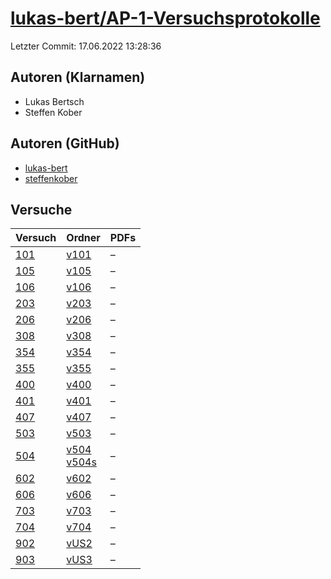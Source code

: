 # [lukas-bert/AP-1-Versuchsprotokolle](https://github.com/lukas-bert/AP-1-Versuchsprotokolle)

Letzter Commit: 17.06.2022 13:28:36

## Autoren (Klarnamen)
- Lukas Bertsch
- Steffen Kober

## Autoren (GitHub)
- [lukas-bert](https://github.com/lukas-bert)
- [steffenkober](https://github.com/steffenkober)

## Versuche

|        Versuch         |                                                                            Ordner                                                                             |PDFs|
|------------------------|---------------------------------------------------------------------------------------------------------------------------------------------------------------|----|
|[101](../../versuch/101)|[v101](https://github.com/lukas-bert/AP-1-Versuchsprotokolle/tree/main/v101)                                                                                   |–   |
|[105](../../versuch/105)|[v105](https://github.com/lukas-bert/AP-1-Versuchsprotokolle/tree/main/v105)                                                                                   |–   |
|[106](../../versuch/106)|[v106](https://github.com/lukas-bert/AP-1-Versuchsprotokolle/tree/main/v106)                                                                                   |–   |
|[203](../../versuch/203)|[v203](https://github.com/lukas-bert/AP-1-Versuchsprotokolle/tree/main/v203)                                                                                   |–   |
|[206](../../versuch/206)|[v206](https://github.com/lukas-bert/AP-1-Versuchsprotokolle/tree/main/v206)                                                                                   |–   |
|[308](../../versuch/308)|[v308](https://github.com/lukas-bert/AP-1-Versuchsprotokolle/tree/main/v308)                                                                                   |–   |
|[354](../../versuch/354)|[v354](https://github.com/lukas-bert/AP-1-Versuchsprotokolle/tree/main/v354)                                                                                   |–   |
|[355](../../versuch/355)|[v355](https://github.com/lukas-bert/AP-1-Versuchsprotokolle/tree/main/v355)                                                                                   |–   |
|[400](../../versuch/400)|[v400](https://github.com/lukas-bert/AP-1-Versuchsprotokolle/tree/main/v400)                                                                                   |–   |
|[401](../../versuch/401)|[v401](https://github.com/lukas-bert/AP-1-Versuchsprotokolle/tree/main/v401)                                                                                   |–   |
|[407](../../versuch/407)|[v407](https://github.com/lukas-bert/AP-1-Versuchsprotokolle/tree/main/v407)                                                                                   |–   |
|[503](../../versuch/503)|[v503](https://github.com/lukas-bert/AP-1-Versuchsprotokolle/tree/main/v503)                                                                                   |–   |
|[504](../../versuch/504)|[v504](https://github.com/lukas-bert/AP-1-Versuchsprotokolle/tree/main/v504)<br/>[v504s](https://github.com/lukas-bert/AP-1-Versuchsprotokolle/tree/main/v504s)|–   |
|[602](../../versuch/602)|[v602](https://github.com/lukas-bert/AP-1-Versuchsprotokolle/tree/main/v602)                                                                                   |–   |
|[606](../../versuch/606)|[v606](https://github.com/lukas-bert/AP-1-Versuchsprotokolle/tree/main/v606)                                                                                   |–   |
|[703](../../versuch/703)|[v703](https://github.com/lukas-bert/AP-1-Versuchsprotokolle/tree/main/v703)                                                                                   |–   |
|[704](../../versuch/704)|[v704](https://github.com/lukas-bert/AP-1-Versuchsprotokolle/tree/main/v704)                                                                                   |–   |
|[902](../../versuch/902)|[vUS2](https://github.com/lukas-bert/AP-1-Versuchsprotokolle/tree/main/vUS2)                                                                                   |–   |
|[903](../../versuch/903)|[vUS3](https://github.com/lukas-bert/AP-1-Versuchsprotokolle/tree/main/vUS3)                                                                                   |–   |
